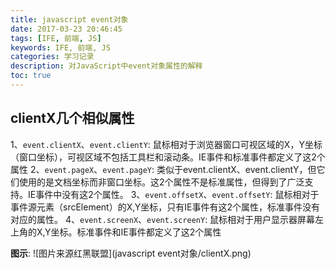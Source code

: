 ```yaml
---
title: javascript event对象
date: 2017-03-23 20:46:45
tags: [IFE, 前端, JS]
keywords: IFE, 前端, JS
categories: 学习记录
description: 对JavaScript中event对象属性的解释
toc: true
---
```


## clientX几个相似属性
1、`event.clientX`、`event.clientY`:
鼠标相对于浏览器窗口可视区域的X，Y坐标（窗口坐标），可视区域不包括工具栏和滚动条。IE事件和标准事件都定义了这2个属性
2、`event.pageX`、`event.pageY`:
类似于event.clientX、event.clientY，但它们使用的是文档坐标而非窗口坐标。这2个属性不是标准属性，但得到了广泛支持。IE事件中没有这2个属性。
3、`event.offsetX`、`event.offsetY`:
鼠标相对于事件源元素（srcElement）的X,Y坐标，只有IE事件有这2个属性，标准事件没有对应的属性。
4、`event.screenX`、`event.screenY`:
鼠标相对于用户显示器屏幕左上角的X,Y坐标。标准事件和IE事件都定义了这2个属性

**图示**:
![图片来源红黑联盟](javascript event对象/clientX.png)
